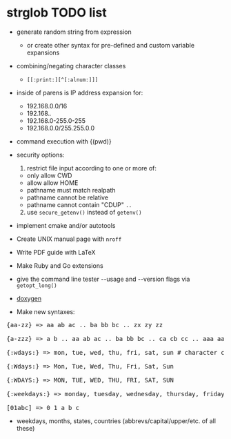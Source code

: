 # strglob TODO list

* generate random string from expression <randcrap>
  - or create other syntax for pre-defined and custom variable expansions

* combining/negating character classes
  - `[[:print:][^[:alnum:]]]`

* inside of parens is IP address expansion for:
  - 192.168.0.0/16
  - 192.168.*.*
  - 192.168.0-255.0-255
  - 192.168.0.0/255.255.0.0

* command execution with {(pwd)}

* security options:

  1. restrict file input according to one or more of:
    - only allow CWD
    - allow allow HOME
    - pathname must match realpath
    - pathname cannot be relative
    - pathname cannot contain "CDUP" `..`

  2. use `secure_getenv()` instead of `getenv()`

* implement cmake and/or autotools

* Create UNIX manual page with `nroff`

* Write PDF guide with LaTeX

* Make Ruby and Go extensions

* give the command line tester --usage and --version flags via `getopt_long()`

* [doxygen](http://stack.nl/~dimitri/doxygen/ "Generate documentation from source code")

* Make new syntaxes:

<pre>
{aa-zz} => aa ab ac .. ba bb bc .. zx zy zz

{a-zzz} => a b .. aa ab ac .. ba bb bc .. ca cb cc .. aaa aab aac .. baa bab bac .. bbb bca bcb .. caa cab cac .. zzz

{:wdays:} => mon, tue, wed, thu, fri, sat, sun # character class vs string class

{:Wdays:} => Mon, Tue, Wed, Thu, Fri, Sat, Sun

{:WDAYS:} => MON, TUE, WED, THU, FRI, SAT, SUN

{:weekdays:} => monday, tuesday, wednesday, thursday, friday, saturday, sunday 

[01abc] => 0 1 a b c
</pre>

* weekdays, months, states, countries (abbrevs/capital/upper/etc. of all these)
